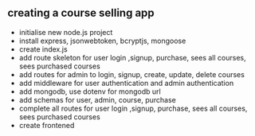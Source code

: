 ## creating a course selling app

- initialise new node.js project
- install express, jsonwebtoken, bcryptjs, mongoose
- create index.js 
- add route skeleton for user login ,signup, purchase, sees all courses, sees purchased courses
- add routes for admin to login, signup, create, update, delete courses
- add middleware for user authentication and admin authentication
- add mongodb, use dotenv for mongodb url
- add schemas for user, admin, course, purchase
- complete all routes for user login ,signup, purchase, sees all courses, sees purchased courses
- create frontened